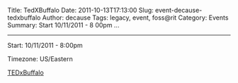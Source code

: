 Title: TedXBuffalo
Date: 2011-10-13T17:13:00
Slug: event-decause-tedxbuffalo
Author: decause
Tags: legacy, event, foss@rit
Category: Events
Summary: Start  10/11/2011 - 8 00pm ... 

---
Start: 10/11/2011 - 8:00pm

Timezone: US/Eastern

[TEDxBuffalo](http://tedxbuffalo.com)

